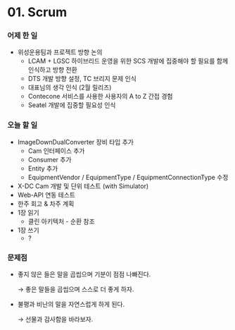 # 01. Scrum

### 어제 한 일

- 위성운용팀과 프로젝트 방향 논의
    - LCAM + LGSC 하이브리드 운영을 위한 SCS 개발에 집중해야 할 필요를 함께 인식하고 방향 전환
    - DTS 개발 방향 설정, TC 브리지 문제 인식
    - 대표님의 생각 인식 (2월 릴리즈)
    - Contecone 서비스를 사용한 사용자의 A to Z 간접 경험
    - Seatel 개발에 집중할 필요성 인식

### 오늘 할 일

- ImageDownDualConverter 장비 타입 추가
    - Cam 인터페이스 추가
    - Consumer 추가
    - Entity 추가
    - EquipmentVendor / EquipmentType / EquipmentConnectionType 수정
- X-DC Cam 개발 및 단위 테스트 (with Simulator)
- Web-API 연동 테스트
- 한주 회고 & 차주 계획
- 1장 읽기
    - 클린 아키텍처 - 순환 참조
- 1장 쓰기
    - ?

### 문제점

- 좋지 않은 들은 말을 곱씹으며 기분이 점점 나빠진다.
    
    → 좋은 말들을 곱씹으며 스스로 더 좋게 하자. 
    
- 불평과 비난의 말을 자연스럽게 하게 된다.
    
    → 선물과 감사함을 바라보자.
